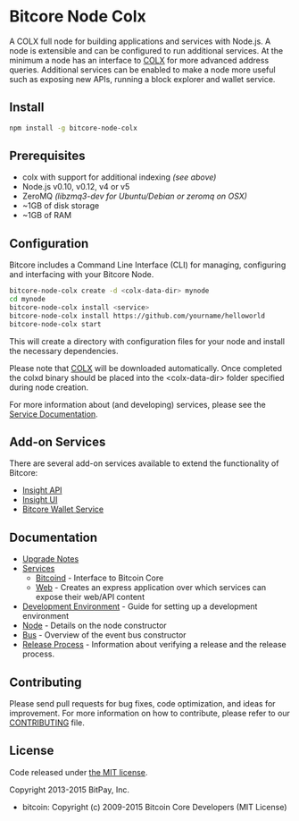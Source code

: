 Bitcore Node Colx
============

A COLX full node for building applications and services with Node.js. A node is extensible and can be configured to run additional services. At the minimum a node has an interface to [COLX](https://github.com/ColossusCoinXT/ColossusCoinXT) for more advanced address queries. Additional services can be enabled to make a node more useful such as exposing new APIs, running a block explorer and wallet service.

## Install

```bash
npm install -g bitcore-node-colx
```

## Prerequisites

- colx with support for additional indexing *(see above)*
- Node.js v0.10, v0.12, v4 or v5
- ZeroMQ *(libzmq3-dev for Ubuntu/Debian or zeromq on OSX)*
- ~1GB of disk storage
- ~1GB of RAM

## Configuration

Bitcore includes a Command Line Interface (CLI) for managing, configuring and interfacing with your Bitcore Node.

```bash
bitcore-node-colx create -d <colx-data-dir> mynode
cd mynode
bitcore-node-colx install <service>
bitcore-node-colx install https://github.com/yourname/helloworld
bitcore-node-colx start
```

This will create a directory with configuration files for your node and install the necessary dependencies.

Please note that [COLX](https://github.com/ColossusCoinXT/ColossusCoinXT) will be downloaded automatically. Once completed the colxd binary should be placed into the &lt;colx-data-dir&gt; folder specified during node creation.

For more information about (and developing) services, please see the [Service Documentation](docs/services.md).

## Add-on Services

There are several add-on services available to extend the functionality of Bitcore:

- [Insight API](https://github.com/colxpay/insight-api-colx/tree/master)
- [Insight UI](https://github.com/colxpay/insight-ui-colx/tree/master)
- [Bitcore Wallet Service](https://github.com/colxpay/bitcore-wallet-service/tree/master)

## Documentation

- [Upgrade Notes](docs/upgrade.md)
- [Services](docs/services.md)
  - [Bitcoind](docs/services/bitcoind.md) - Interface to Bitcoin Core
  - [Web](docs/services/web.md) - Creates an express application over which services can expose their web/API content
- [Development Environment](docs/development.md) - Guide for setting up a development environment
- [Node](docs/node.md) - Details on the node constructor
- [Bus](docs/bus.md) - Overview of the event bus constructor
- [Release Process](docs/release.md) - Information about verifying a release and the release process.

## Contributing

Please send pull requests for bug fixes, code optimization, and ideas for improvement. For more information on how to contribute, please refer to our [CONTRIBUTING](https://github.com/bitpay/bitcore/blob/master/CONTRIBUTING.md) file.

## License

Code released under [the MIT license](https://github.com/bitpay/bitcore-node-colx/blob/master/LICENSE).

Copyright 2013-2015 BitPay, Inc.

- bitcoin: Copyright (c) 2009-2015 Bitcoin Core Developers (MIT License)
